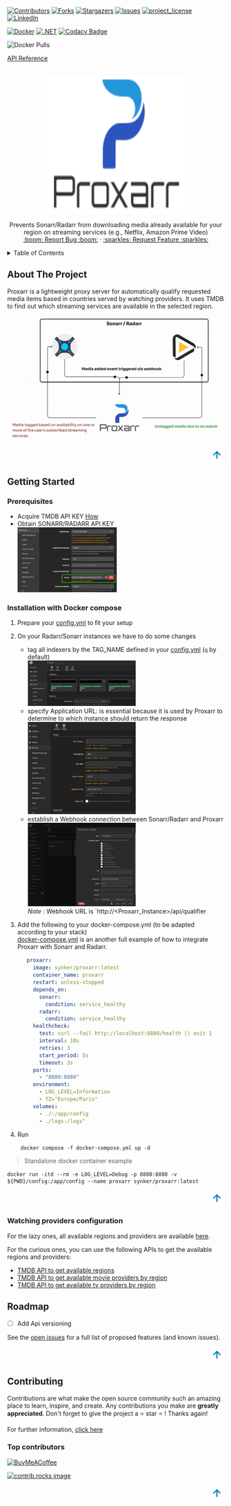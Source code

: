 <a id="readme-top"></a>
[![Contributors][contributors-shield]][contributors-url]
[![Forks][forks-shield]][forks-url]
[![Stargazers][stars-shield]][stars-url]
[![Issues][issues-shield]][issues-url]
[![project_license][license-shield]][license-url]
[![LinkedIn][linkedin-shield]][linkedin-url]

[![Docker](https://github.com/Fazzani/Proxarr/actions/workflows/docker-image.yml/badge.svg)](https://github.com/Fazzani/Proxarr/actions/workflows/docker-image.yml)
[![.NET](https://github.com/Fazzani/Proxarr/actions/workflows/pr.yml/badge.svg)](https://github.com/Fazzani/Proxarr/actions/workflows/pr.yml)
[![Codacy Badge](https://app.codacy.com/project/badge/Grade/bdc561c35a1e4df6bce3ff828fa21e77)](https://app.codacy.com/gh/Fazzani/Proxarr/dashboard?utm_source=gh&utm_medium=referral&utm_content=&utm_campaign=Badge_grade)

![Docker Pulls](https://img.shields.io/docker/pulls/synker/proxarr)

[API Reference][api-reference]
<!-- PROJECT LOGO -->
<br />
<div align="center">
  <a href="https://github.com/Fazzani/Proxarr">
    <img src="images/logo.png" alt="Logo" width="320" height="320">
  </a>

  <p align="center">
    Prevents Sonarr/Radarr from downloading media already available for your region on streaming services (e.g., Netflix, Amazon Prime Video)
    <br />
    <a href="https://github.com/Fazzani/Proxarr/issues/new?labels=bug&template=bug-report.yml">:boom: Report Bug :boom:</a>
    ·
    <a href="https://github.com/Fazzani/Proxarr/issues/new?labels=enhancement&template=feature-request.yml">:sparkles: Request Feature :sparkles:</a>
  </p>
</div>

<!-- TABLE OF CONTENTS -->
<details>
  <summary>Table of Contents</summary>
  <ol>
    <li>
      <a href="#about-the-project">About The Project</a>
    </li>
    <li>
      <a href="#getting-started">Getting Started</a>
      <ul>
        <li><a href="#prerequisites">Prerequisites</a></li>
        <li><a href="#installation-with-docker-compose">Installation with Docker compose</a></li>
      </ul>
    </li>
    <li><a href="#roadmap">Roadmap</a></li>
    <li><a href="#contributing">Contributing</a></li>
  </ol>
</details>

<!-- ABOUT THE PROJECT -->
## About The Project

Proxarr is a lightweight proxy server for automatically qualify requested media items based in countries served by watching providers.
It uses TMDB to find out which streaming services are available in the selected region.

<img src="images/workflow.gif" with="500" />

<p align="right"><a href="#readme-top"><img src="images/back-to-top.png" alt="back to top" width="35" /></a></p>

<!-- GETTING STARTED -->
## Getting Started

### Prerequisites

* Acquire TMDB API KEY
  [How](https://dev.to/codexive_zech/streamlining-your-contribution-how-to-get-your-tmdb-api-key-for-ldbflix-contribution-52gf#:~:text=How%20to%20Obtain%20a%20TMDB%20API%20Key)
* Obtain SONARR/RADARR API KEY
  <br/><img src="images/arr_api_key.png" width="230">

### Installation with Docker compose

1. Prepare your [config.yml][config-yml] to fit your setup
2. On your Radarr/Sonarr instances we have to do some changes
   - tag all indexers by the TAG_NAME defined in your [config.yml][config-yml] (`q` by default)
     <br/><img src="images/tagging-indexers.png" width="250" alt="tag indexers" />
   - specify Application URL: is essential because it is used by Proxarr to determine to which instance should return the response<br/>
     <img src="images/application_url.png" width="250" alt="Application Url config"/>
   - establish a Webhook connection between Sonarr/Radarr and Proxarr
     <br/><img src="images/webhook_config.png" width="250" alt="Application Url config"/>
     <br/>_Note_ : Webhook URL is `http://<Proxarr_Instance>/api/qualifier
3. Add the following to your docker-compose.yml (to be adapted according to your stack)
   <br/>[docker-compose.yml](docker-compose.yml) is an another full example of how to integrate Proxarr with Sonarr and Radarr.
   ```yaml
      proxarr:
        image: synker/proxarr:latest
        container_name: proxarr
        restart: unless-stopped
        depends_on:
          sonarr:
            condition: service_healthy
          radarr:
            condition: service_healthy
        healthcheck:
          test: curl --fail http://localhost:8880/health || exit 1
          interval: 10s
          retries: 3
          start_period: 5s
          timeout: 3s
        ports:
          - "8880:8880"
        environment:
          - LOG_LEVEL=Information
          - TZ="Europe/Paris"
        volumes:
          - ./:/app/config
          - ./logs:/logs"
   ```
    
4. Run 
   ```shell
    docker compose -f docker-compose.yml up -d
    ```
> Standalone docker container example

```shell
docker run -itd --rm -e LOG_LEVEL=Debug -p 8880:8880 -v ${PWD}/config:/app/config --name proxarr synker/proxarr:latest
```

<p align="right">
    <a href="#readme-top">
        <img src="images/back-to-top.png" alt="back to top" width="35" />
    </a>
</p>

### Watching providers configuration

For the lazy ones, all available regions and providers are available [here](./data).

For the curious ones, you can use the following APIs to get the available regions and providers:

- [TMDB API to get available regions](https://developer.themoviedb.org/reference/watch-providers-available-regions)
- [TMDB API to get available movie providers by region](https://developer.themoviedb.org/reference/watch-providers-movie-list)
- [TMDB API to get available tv providers by region](https://developer.themoviedb.org/reference/watch-providers-tv-list)

<!-- ROADMAP -->
## Roadmap

- [ ] Add Api versioning
 
See the [open issues](https://github.com/Fazzani/Proxarr/issues) for a full list of proposed features (and known issues).

<p align="right"><a href="#readme-top"><img src="images/back-to-top.png" alt="back to top" width="35" /></a></p>

<!-- CONTRIBUTING -->
## Contributing

Contributions are what make the open source community such an amazing place to learn, inspire, and create. Any contributions you make are **greatly appreciated**.
Don't forget to give the project a :star: star :star: ! Thanks again!

For further information, [click here](CONTRIBUTING.md)

### Top contributors

[![BuyMeACoffee](https://raw.githubusercontent.com/pachadotdev/buymeacoffee-badges/main/bmc-yellow.svg)](https://www.buymeacoffee.com/fazzani)

<a href="https://github.com/Fazzani/Proxarr/graphs/contributors">
  <img src="https://contrib.rocks/image?repo=Fazzani/Proxarr" alt="contrib.rocks image" />
</a>

<p align="right"><a href="#readme-top"><img src="images/back-to-top.png" alt="back to top" width="35" /></a></p>

<!-- MARKDOWN LINKS & IMAGES -->
[contributors-shield]: https://img.shields.io/github/contributors/Fazzani/Proxarr.svg?style=for-the-badge
[contributors-url]: https://github.com/Fazzani/Proxarr/graphs/contributors
[forks-shield]: https://img.shields.io/github/forks/Fazzani/Proxarr.svg?style=for-the-badge
[forks-url]: https://github.com/Fazzani/Proxarr/network/members
[stars-shield]: https://img.shields.io/github/stars/Fazzani/Proxarr.svg?style=for-the-badge
[stars-url]: https://github.com/Fazzani/Proxarr/stargazers
[issues-shield]: https://img.shields.io/github/issues/Fazzani/Proxarr.svg?style=for-the-badge
[issues-url]: https://github.com/Fazzani/Proxarr/issues
[license-shield]: https://img.shields.io/github/license/Fazzani/Proxarr.svg?style=for-the-badge
[license-url]: https://github.com/Fazzani/Proxarr/blob/master/LICENSE.txt
[linkedin-shield]: https://img.shields.io/badge/-LinkedIn-black.svg?style=for-the-badge&logo=linkedin&colorB=555
[linkedin-url]: https://www.linkedin.com/in/heni-fazzani
[arr-api-key]: images/arr_api_key.png
[config-yml]: ./src/Proxarr.Api/config.yml
[api-reference]:https://proxarr.apidocumentation.com/reference
